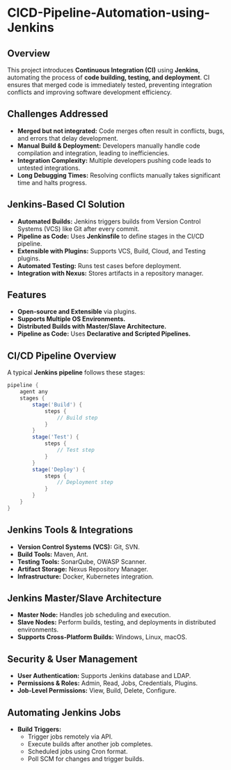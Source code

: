 # CICD-Pipeline-Automation-using-Jenkins

## Overview
This project introduces **Continuous Integration (CI)** using **Jenkins**, automating the process of **code building, testing, and deployment**. CI ensures that merged code is immediately tested, preventing integration conflicts and improving software development efficiency.

## Challenges Addressed
- **Merged but not integrated:** Code merges often result in conflicts, bugs, and errors that delay development.
- **Manual Build & Deployment:** Developers manually handle code compilation and integration, leading to inefficiencies.
- **Integration Complexity:** Multiple developers pushing code leads to untested integrations.
- **Long Debugging Times:** Resolving conflicts manually takes significant time and halts progress.

## Jenkins-Based CI Solution
- **Automated Builds:** Jenkins triggers builds from Version Control Systems (VCS) like Git after every commit.
- **Pipeline as Code:** Uses **Jenkinsfile** to define stages in the CI/CD pipeline.
- **Extensible with Plugins:** Supports VCS, Build, Cloud, and Testing plugins.
- **Automated Testing:** Runs test cases before deployment.
- **Integration with Nexus:** Stores artifacts in a repository manager.

## Features
- **Open-source and Extensible** via plugins.
- **Supports Multiple OS Environments.**
- **Distributed Builds with Master/Slave Architecture.**
- **Pipeline as Code:** Uses **Declarative and Scripted Pipelines.**

## CI/CD Pipeline Overview
A typical **Jenkins pipeline** follows these stages:

```groovy
pipeline {
    agent any 
    stages {
        stage('Build') { 
            steps {
                // Build step
            }
        }
        stage('Test') { 
            steps {
                // Test step
            }
        }
        stage('Deploy') { 
            steps {
                // Deployment step
            }
        }
    }
}
```

## Jenkins Tools & Integrations
- **Version Control Systems (VCS):** Git, SVN.
- **Build Tools:** Maven, Ant.
- **Testing Tools:** SonarQube, OWASP Scanner.
- **Artifact Storage:** Nexus Repository Manager.
- **Infrastructure:** Docker, Kubernetes integration.

## Jenkins Master/Slave Architecture
- **Master Node:** Handles job scheduling and execution.
- **Slave Nodes:** Perform builds, testing, and deployments in distributed environments.
- **Supports Cross-Platform Builds:** Windows, Linux, macOS.

## Security & User Management
- **User Authentication:** Supports Jenkins database and LDAP.
- **Permissions & Roles:** Admin, Read, Jobs, Credentials, Plugins.
- **Job-Level Permissions:** View, Build, Delete, Configure.

## Automating Jenkins Jobs
- **Build Triggers:**
  - Trigger jobs remotely via API.
  - Execute builds after another job completes.
  - Scheduled jobs using Cron format.
  - Poll SCM for changes and trigger builds.
